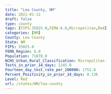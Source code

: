 ```yaml
---
title: "Lea County, NM"
date: 2021-01-11
draft: false
type: county
tags: [FIPS:35025.0,FEMA:6.0,Micropolitan,Red]
categories: [NM]
County: Lea County
State: NM
FIPS: 35025.0
FEMA_Region: 6.0
Population: 71070.0
NCHS_Urban_Rural_Classification: Micropolitan
Tests_in_prior_14_days: 1245.0
Fourteen_day_test_rate_per_100000: 1752.0
Percent_Positivity_in_prior_14_days: 0.136
Level: Red
url: /states/NM/lea-county
---
```



